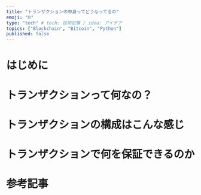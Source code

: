 ```yaml
---
title: "トランザクションの中身ってどうなってるの"
emoji: "⛓"
type: "tech" # tech: 技術記事 / idea: アイデア
topics: ["Blockchain", "Bitcoin", "Python"]
published: false
---
```


# はじめに



# トランザクションって何なの？




# トランザクションの構成はこんな感じ





# トランザクションで何を保証できるのか






# 参考記事